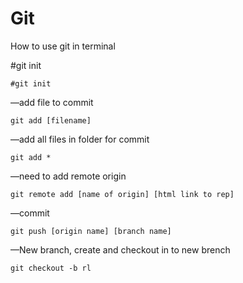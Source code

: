 # Git
How to use git in terminal

#git init
```shell
#git init
```

—add file to commit
```shell
git add [filename] 
```


—add all files in folder for commit
```shell
git add *
```


—need to add remote origin
```shell
git remote add [name of origin] [html link to rep]
```
—commit
```shell
git push [origin name] [branch name]
```

—New branch, create and checkout in to new brench
```shell
git checkout -b rl
```





